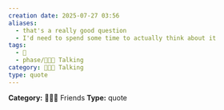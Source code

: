 ```yaml
---
creation date: 2025-07-27 03:56
aliases:
  - that's a really good question
  - I'd need to spend some time to actually think about it
tags:
  - 💬
  - phase/🧑‍🤝‍🧑 Talking
category: 🧑‍🤝‍🧑 Talking
type: quote
---
```

**Category:** 🧑‍🤝‍🧑 Friends
**Type:** quote


